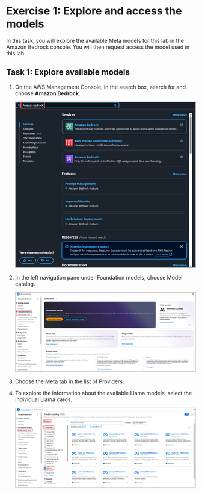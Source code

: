 # Exercise 1: Explore and access the models

In this task, you will explore the available Meta models for this lab in the Amazon Bedrock console. You will then request access the model used in this lab.

## Task 1: Explore available models

1. On the AWS Management Console, in the search box, search for and choose **Amazon Bedrock**.

    ![](Images/bedrock-01.png)

2. In the left navigation pane under Foundation models, choose Model catalog.

    ![](Images/bedrock-02.png)

3. Choose the Meta tab in the list of Providers.

4. To explore the information about the available Llama models, select the individual Llama cards.

    ![](Images/bedrock-03.png)


